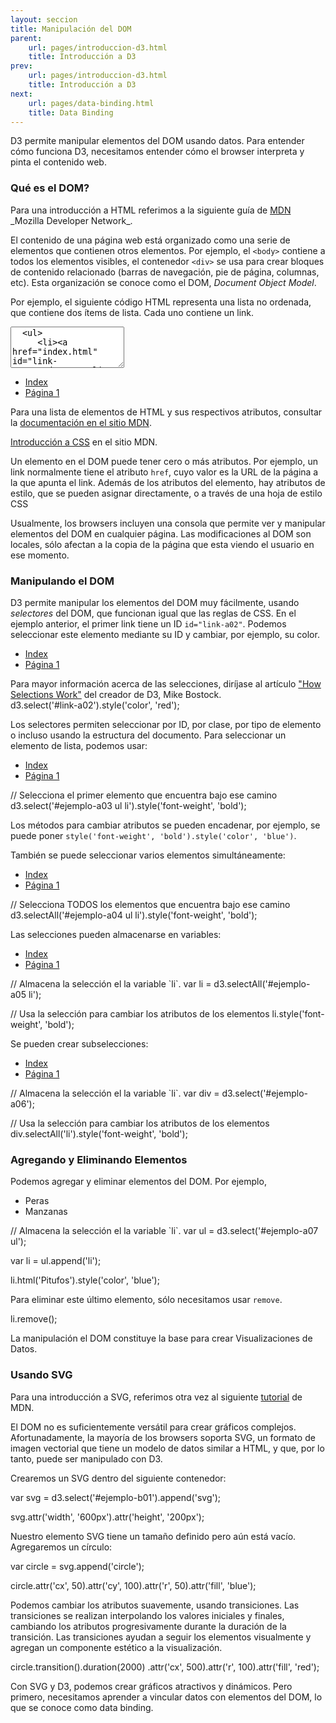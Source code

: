 ```yaml
---
layout: seccion
title: Manipulación del DOM
parent:
    url: pages/introduccion-d3.html
    title: Introducción a D3
prev:
    url: pages/introduccion-d3.html
    title: Introducción a D3
next:
    url: pages/data-binding.html
    title: Data Binding
---
```


D3 permite manipular elementos del DOM usando datos. Para entender cómo funciona D3, necesitamos entender cómo el browser interpreta y pinta el contenido web.


### Qué es el DOM?

<aside>Para una introducción a HTML referimos a la siguiente guía de <a href="https://developer.mozilla.org/en-US/docs/Web/Guide/HTML/Introduction">MDN</a> _Mozilla Developer Network_.</aside>

El contenido de una página web está organizado como una serie de elementos que contienen otros elementos. Por ejemplo, el `<body>` contiene a todos los elementos visibles, el contenedor `<div>` se usa para crear bloques de contenido relacionado (barras de navegación, pie de página, columnas, etc). Esta organización se conoce como el DOM, _Document Object Model_.

Por ejemplo, el siguiente código HTML representa una lista no ordenada, que contiene dos ítems de lista. Cada uno contiene un link.

<div class="runnable" id="code-a01">
  <textarea class="form-control" rows="4">
  <ul>
     <li><a href="index.html" id="link-a02">Index</a></li>
     <li><a href="page1.html">Página 1</a></li>
  </ul>
  </textarea>
</div>

<ul>
   <li><a href="index.html">Index</a></li>
   <li><a href="page1.html">Página 1</a></li>
</ul>

<aside>Para una lista de elementos de HTML y sus respectivos atributos, consultar la <a href="https://developer.mozilla.org/en-US/docs/Web/HTML/Element">documentación en el sitio MDN</a>.

<a href="https://developer.mozilla.org/en-US/docs/Web/Guide/CSS/Getting_started">Introducción a CSS</a> en el sitio MDN.</aside>

Un elemento en el DOM puede tener cero o más atributos. Por ejemplo, un link normalmente tiene el atributo `href`, cuyo valor es la URL de la página a la que apunta el link. Además de los atributos del elemento, hay atributos de estilo, que se pueden asignar directamente, o a través de una hoja de estilo CSS

Usualmente, los browsers incluyen una consola que permite ver y manipular elementos del DOM en cualquier página. Las modificaciones al DOM son locales, sólo afectan a la copia de la página que esta viendo el usuario en ese momento.

### Manipulando el DOM

D3 permite manipular los elementos del DOM muy fácilmente, usando _selectores_ del DOM, que funcionan igual que las reglas de CSS. En el ejemplo anterior, el primer link tiene un ID `id="link-a02"`. Podemos seleccionar este elemento mediante su ID y cambiar, por ejemplo, su color.

<div class="ejemplo">
  <div id="ejemplo-a02">
    <ul>
        <li><a href="index.html" id="link-a02">Index</a></li>
        <li><a href="page1.html">Página 1</a></li>
    </ul>
  </div>
</div>

<aside>Para mayor información acerca de las selecciones, diríjase al artículo <a href="http://bost.ocks.org/mike/selection/">"How Selections Work"</a> del creador de D3, Mike Bostock.</aside>

<div class="runnable" id="code-a02">
d3.select('#link-a02').style('color', 'red');
</div>
<script>codeBlock().editor('#code-a02').init();</script>

Los selectores permiten seleccionar por ID, por clase, por tipo de elemento o incluso usando la estructura del documento. Para seleccionar un elemento de lista, podemos usar:

<div class="ejemplo">
  <div id="ejemplo-a03">
    <ul>
        <li><a href="index.html">Index</a></li>
        <li><a href="page1.html">Página 1</a></li>
    </ul>
  </div>
</div>

<div class="runnable" id="code-a03">
// Selecciona el primer elemento que encuentra bajo ese camino
d3.select('#ejemplo-a03 ul li').style('font-weight', 'bold');
</div>
<script>codeBlock().editor('#code-a03').init();</script>

Los métodos para cambiar atributos se pueden encadenar, por ejemplo, se puede poner `style('font-weight', 'bold').style('color', 'blue')`.

También se puede seleccionar varios elementos simultáneamente:

<div class="ejemplo">
  <div id="ejemplo-a04">
    <ul>
        <li><a href="index.html">Index</a></li>
        <li><a href="page1.html">Página 1</a></li>
    </ul>
  </div>
</div>

<div class="runnable" id="code-a04">
// Selecciona TODOS los elementos que encuentra bajo ese camino
d3.selectAll('#ejemplo-a04 ul li').style('font-weight', 'bold');
</div>
<script>codeBlock().editor('#code-a04').init();</script>

Las selecciones pueden almacenarse en variables:

<div class="ejemplo">
  <div id="ejemplo-a05">
    <ul>
        <li><a href="index.html">Index</a></li>
        <li><a href="page1.html">Página 1</a></li>
    </ul>
  </div>
</div>

<div class="runnable" id="code-a05">
// Almacena la selección el la variable `li`.
var li = d3.selectAll('#ejemplo-a05 li');

// Usa la selección para cambiar los atributos de los elementos
li.style('font-weight', 'bold');
</div>
<script>codeBlock().editor('#code-a05').init();</script>

Se pueden crear subselecciones:

<div class="ejemplo">
  <div id="ejemplo-a06">
    <ul>
        <li><a href="index.html">Index</a></li>
        <li><a href="page1.html">Página 1</a></li>
    </ul>
  </div>
</div>

<div class="runnable" id="code-a06">
// Almacena la selección el la variable `li`.
var div = d3.select('#ejemplo-a06');

// Usa la selección para cambiar los atributos de los elementos
div.selectAll('li').style('font-weight', 'bold');
</div>
<script>codeBlock().editor('#code-a06').init();</script>

### Agregando y Eliminando Elementos

Podemos agregar y eliminar elementos del DOM. Por ejemplo,

<div class="ejemplo">
  <div id="ejemplo-a07">
    <ul>
        <li>Peras</li>
        <li>Manzanas</li>
    </ul>
  </div>
</div>

<div class="runnable" id="code-a07">
// Almacena la selección el la variable `li`.
var ul = d3.select('#ejemplo-a07 ul');

var li = ul.append('li');

li.html('Pitufos').style('color', 'blue');
</div>
<script>codeBlock().editor('#code-a07').init();</script>

Para eliminar este último elemento, sólo necesitamos usar `remove`.

<div class="runnable" id="code-a08">
li.remove();
</div>
<script>codeBlock().editor('#code-a08').init();</script>

La manipulación el DOM constituye la base para crear Visualizaciones de Datos.


### Usando SVG

<aside>Para una introducción a SVG, referimos otra vez al siguiente <a href="https://developer.mozilla.org/en-US/docs/Web/SVG/Tutorial/Introduction">tutorial</a> de MDN.</aside>

El DOM no es suficientemente versátil para crear gráficos complejos. Afortunadamente, la mayoría de los browsers soporta SVG, un formato de imagen vectorial que tiene un modelo de datos similar a HTML, y que, por lo tanto, puede ser manipulado con D3.

Crearemos un SVG dentro del siguiente contenedor:

<div class="ejemplo">
  <div id="ejemplo-b01"></div>
</div>

<div class="runnable" id="code-b01">
var svg = d3.select('#ejemplo-b01').append('svg');

svg.attr('width', '600px').attr('height', '200px');
</div>
<script>codeBlock().editor('#code-b01').init();</script>

Nuestro elemento SVG tiene un tamaño definido pero aún está vacío. Agregaremos un círculo:

<div class="runnable" id="code-b02">
var circle = svg.append('circle');

circle.attr('cx', 50).attr('cy', 100).attr('r', 50).attr('fill', 'blue');
</div>
<script>codeBlock().editor('#code-b02').init();</script>

Podemos cambiar los atributos suavemente, usando transiciones. Las transiciones se realizan interpolando los valores iniciales y finales, cambiando los atributos progresivamente durante la duración de la transición. Las transiciones ayudan a seguir los elementos visualmente y agregan un componente estético a la visualización.


<div class="runnable" id="code-b03">
circle.transition().duration(2000)
    .attr('cx', 500).attr('r', 100).attr('fill', 'red');
</div>
<script>codeBlock().editor('#code-b03').init();</script>

Con SVG y D3, podemos crear gráficos atractivos y dinámicos. Pero primero, necesitamos aprender a vincular datos con elementos del DOM, lo que se conoce como data binding.




